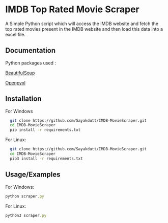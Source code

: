 
# IMDB Top Rated Movie Scraper

A Simple Python script which will access the IMDB website and fetch the top rated movies present in the IMDB website and then load this data into a excel file.


## Documentation

Python packages used :

[BeautifulSoup](https://www.crummy.com/software/BeautifulSoup/bs4/doc/)

[Openpyxl](https://openpyxl.readthedocs.io/en/stable/)


## Installation

For Windows

```bash
  git clone https://github.com/Sayakdutt/IMDB-MovieScraper.git
  cd IMDB-MovieScraper
  pip install -r requirements.txt
```
For Linux:
```bash
  git clone https://github.com/Sayakdutt/IMDB-MovieScraper.git
  cd IMDB-MovieScraper
  pip3 install -r requirements.txt
```

    
## Usage/Examples
      
For Windows:
```javascript
python scraper.py
```
For Linux:
```javascript
python3 scraper.py
``` 

